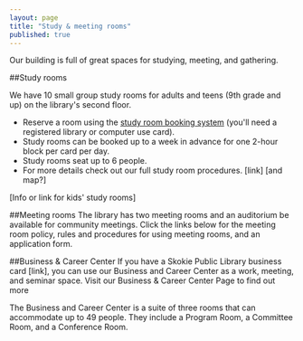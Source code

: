 ```yaml
---
layout: page
title: "Study & meeting rooms"
published: true
---
```


Our building is full of great spaces for studying, meeting, and gathering.

##Study rooms

We have 10 small group study rooms for adults and teens (9th grade and up) on the library's second floor. 
- Reserve a room using the [study room booking system](http://events.skokielibrary.info/evanced/lib/roomrequest.asp?mm=1&libnum=2&allroomscheck=1) (you'll need a registered library or computer use card).
- Study rooms can be booked up to a week in advance for one 2-hour block per card per day.
- Study rooms seat up to 6 people.
- For more details check out our full study room procedures. [link] [and map?]

[Info or link for kids' study rooms]

##Meeting rooms
The library has two meeting rooms and an auditorium  be available for community meetings. Click the links below for the meeting room policy, rules and procedures for using meeting rooms, and an application form.

##Business & Career Center
If you have a Skokie Public Library business card [link], you can use our Business and Career Center as a work, meeting, and seminar space. Visit our Business & Career Center Page to find out more

The Business and Career Center is a suite of three rooms that can accommodate up to 49 people. They include a Program Room, a Committee Room, and a Conference Room.